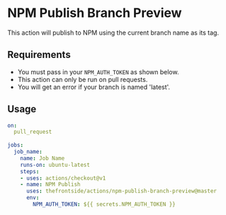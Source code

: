 # NPM Publish Branch Preview
This action will publish to NPM using the current branch name as its tag.

## Requirements
- You must pass in your `NPM_AUTH_TOKEN` as shown below.
- This action can only be run on pull requests.
- You will get an error if your branch is named 'latest'.

## Usage
```yaml
on:
  pull_request
  
jobs:
  job_name:
    name: Job Name
    runs-on: ubuntu-latest
    steps:
    - uses: actions/checkout@v1
    - name: NPM Publish
      uses: thefrontside/actions/npm-publish-branch-preview@master
      env: 
        NPM_AUTH_TOKEN: ${{ secrets.NPM_AUTH_TOKEN }}
```
